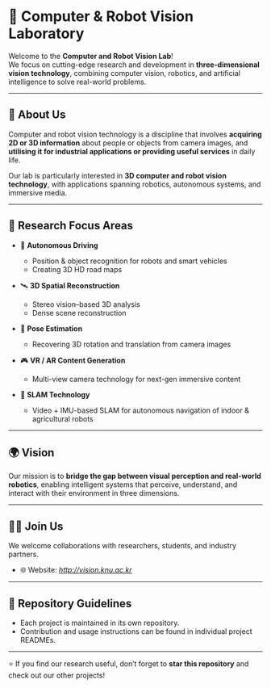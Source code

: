 # 🤖 Computer & Robot Vision Laboratory  

Welcome to the **Computer and Robot Vision Lab**!  
We focus on cutting-edge research and development in **three-dimensional vision technology**, combining computer vision, robotics, and artificial intelligence to solve real-world problems.  

---

## 🔬 About Us
Computer and robot vision technology is a discipline that involves **acquiring 2D or 3D information** about people or objects from camera images, and **utilising it for industrial applications or providing useful services** in daily life.  

Our lab is particularly interested in **3D computer and robot vision technology**, with applications spanning robotics, autonomous systems, and immersive media.  

---

## 🚀 Research Focus Areas
- 🚗 **Autonomous Driving**  
  - Position & object recognition for robots and smart vehicles  
  - Creating 3D HD road maps  

- 🛰 **3D Spatial Reconstruction**  
  - Stereo vision–based 3D analysis  
  - Dense scene reconstruction  

- 📐 **Pose Estimation**  
  - Recovering 3D rotation and translation from camera images  

- 🎮 **VR / AR Content Generation**  
  - Multi-view camera technology for next-gen immersive content  

- 🤖 **SLAM Technology**  
  - Video + IMU-based SLAM for autonomous navigation of indoor & agricultural robots  

---

## 🌍 Vision
Our mission is to **bridge the gap between visual perception and real-world robotics**, enabling intelligent systems that perceive, understand, and interact with their environment in three dimensions.  

---

## 🧑‍🔬 Join Us
We welcome collaborations with researchers, students, and industry partners.   
- 🌐 Website: *http://vision.knu.ac.kr*  

---

## 📌 Repository Guidelines
- Each project is maintained in its own repository.  
- Contribution and usage instructions can be found in individual project READMEs.  

---

⭐ If you find our research useful, don’t forget to **star this repository** and check out our other projects!  
